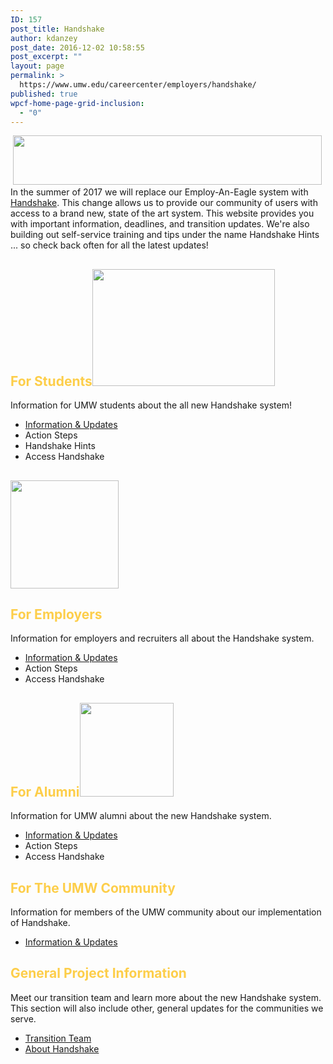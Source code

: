 ```yaml
---
ID: 157
post_title: Handshake
author: kdanzey
post_date: 2016-12-02 10:58:55
post_excerpt: ""
layout: page
permalink: >
  https://www.umw.edu/careercenter/employers/handshake/
published: true
wpcf-home-page-grid-inclusion:
  - "0"
---
```

<div class="content-main"> <img class=" wp-image-171 alignnone" src="http://www.umw.edu/careercenter/wp-content/uploads/sites/41/2016/12/hs-logo-primary-lg-300x48.png" alt="" width="494" height="79" /></div>
<div class="content-main"></div>
<div class="content-main">In the summer of 2017 we will replace our Employ-An-Eagle system with <a href="https://www.joinhandshake.com/">Handshake</a>. This change allows us to provide our community of users with access to a brand new, state of the art system. This website provides you with important information, deadlines, and transition updates. We're also building out self-service training and tips under the name Handshake Hints ... so check back often for all the latest updates!</div>
<div class="content-main"></div>
<div class="content-main">
<h2 class="info-section-headline"><strong><span style="color: #fdce4a">For Students<img class="wp-image-176 alignright" src="http://www.umw.edu/careercenter/wp-content/uploads/sites/41/2016/12/students-300x192.png" alt="" width="292" height="187" /></span></strong></h2>
<p class="info-section-headline">Information for UMW students about the all new Handshake system!</p>

<section class="info-section">
<ul class="info-section-links">
 	<li><a href="https://www.umw.edu/careercenter/employers/handshake/handshake-information-updates/">Information &amp; Updates</a></li>
 	<li>Action Steps</li>
 	<li>Handshake Hints</li>
 	<li>Access Handshake</li>
</ul>
</section><section class="info-section">
<h2 class="info-section-headline"><strong><span style="color: #fdce4a"><img class="wp-image-174 alignright" src="http://www.umw.edu/careercenter/wp-content/uploads/sites/41/2016/12/Employers.png" alt="" width="173" height="173" /></span></strong></h2>
<h2 class="info-section-headline"><strong><span style="color: #fdce4a">For Employers</span></strong></h2>
<div class="info-section-text">

Information for employers and recruiters all about the Handshake system.

</div>
<ul class="info-section-links">
 	<li><a href="https://www.umw.edu/careercenter/employers/handshake/handshake-information-updates/">Information &amp; Updates</a></li>
 	<li>Action Steps</li>
 	<li>Access Handshake</li>
</ul>
</section><section class="info-section">
<h2 class="info-section-headline"><strong><span style="color: #fdce4a">For Alumni<img class="size-full wp-image-175 alignright" src="http://www.umw.edu/careercenter/wp-content/uploads/sites/41/2016/12/Universities-.png" alt="" width="150" height="150" /></span></strong></h2>
<div class="info-section-text">

Information for UMW alumni about the new Handshake system.

</div>
<ul class="info-section-links">
 	<li><a href="https://www.umw.edu/careercenter/employers/handshake/handshake-information-updates/">Information &amp; Updates</a></li>
 	<li>Action Steps</li>
 	<li>Access Handshake</li>
</ul>
</section><section class="info-section">
<h2 class="info-section-headline"><strong><span style="color: #fdce4a">For The UMW Community
</span></strong></h2>
<div class="info-section-text">

Information for members of the UMW community about our implementation of Handshake.

</div>
<ul class="info-section-links">
 	<li><a href="https://www.umw.edu/careercenter/employers/handshake/handshake-information-updates/">Information &amp; Updates</a></li>
</ul>
</section><section class="info-section">
<h2 class="info-section-headline"><strong><span style="color: #fdce4a">General Project Information</span></strong></h2>
<div class="info-section-text">

Meet our transition team and learn more about the new Handshake system. This section will also include other, general updates for the communities we serve.

</div>
<ul>
 	<li><a href="http://www.umw.edu/careercenter/contact/staff/">Transition Team</a></li>
 	<li><a href="https://www.joinhandshake.com/">About Handshake</a></li>
</ul>
</section></div>
<!--more-->